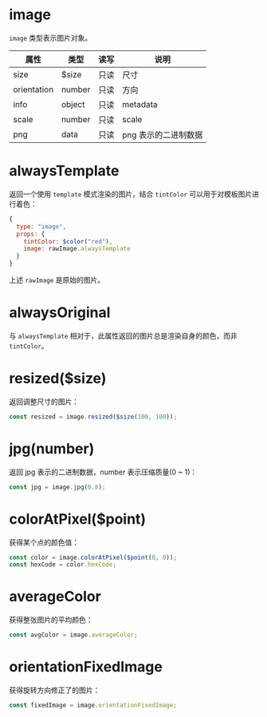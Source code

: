 # image

`image` 类型表示图片对象。

属性 | 类型 | 读写 | 说明
---|---|---|---
size | $size | 只读 | 尺寸
orientation | number | 只读 | 方向
info | object | 只读 | metadata
scale | number | 只读 | scale
png | data | 只读 | png 表示的二进制数据

# alwaysTemplate

返回一个使用 `template` 模式渲染的图片，结合 `tintColor` 可以用于对模板图片进行着色：

```js
{
  type: "image",
  props: {
    tintColor: $color("red"),
    image: rawImage.alwaysTemplate
  }
}
```

上述 `rawImage` 是原始的图片。

# alwaysOriginal

与 `alwaysTemplate` 相对于，此属性返回的图片总是渲染自身的颜色，而非 `tintColor`。

# resized($size)

返回调整尺寸的图片：

```js
const resized = image.resized($size(100, 100));
```

# jpg(number)

返回 jpg 表示的二进制数据，number 表示压缩质量(0 ~ 1)：

```js
const jpg = image.jpg(0.8);
```

# colorAtPixel($point)

获得某个点的颜色值：

```js
const color = image.colorAtPixel($point(0, 0));
const hexCode = color.hexCode;
```

# averageColor

获得整张图片的平均颜色：

```js
const avgColor = image.averageColor;
```

# orientationFixedImage

获得旋转方向修正了的图片：

```js
const fixedImage = image.orientationFixedImage;
```